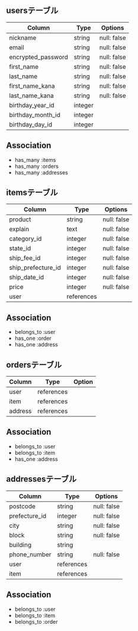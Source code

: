 
## usersテーブル

 Column             | Type    | Options     |
 ------------------ | ------- | ----------- |
 nickname           | string  | null: false |
 email              | string  | null: false |
 encrypted_password | string  | null: false |
 first_name         | string  | null: false |
 last_name          | string  | null: false |
 first_name_kana    | string  | null: false |
 last_name_kana     | string  | null: false |
 birthday_year_id   | integer |             |
 birthday_month_id  | integer |             |
 birthday_day_id    | integer |             |

## Association

- has_many :items
- has_many :orders
- has_many :addresses

## itemsテーブル

 Column             | Type       | Options
 ------------------ | ---------- | ----------- |
 product            | string     | null: false |
 explain            | text       | null: false |
 category_id        | integer    | null: false |
 state_id           | integer    | null: false |
 ship_fee_id        | integer    | null: false |
 ship_prefecture_id | integer    | null: false |
 ship_date_id       | integer    | null: false |
 price              | integer    | null: false |
 user               | references |             |

## Association

- belongs_to :user
- has_one :order
- has_one :address

## ordersテーブル

 Column       | Type       | Option |
 ------------ | ---------- | ------ |
 user         | references |        |
 item         | references |        |
 address      | references |        |

## Association

- belongs_to :user
- belongs_to :item
- has_one :address

## addressesテーブル

  Column       | Type       | Options     |
 ------------- | ---------- | ----------- |
 postcode      | string     | null: false |
 prefecture_id | integer    | null: false |
 city          | string     | null: false |
 block         | string     | null: false |
 building      | string     |             |
 phone_number  | string     | null: false |
 user          | references |             |
 item          | references |             |

## Association

- belongs_to :user
- belongs_to :item
- belongs_to :order
